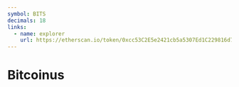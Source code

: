 ```yaml
---
symbol: BITS
decimals: 18
links:
  - name: explorer
    url: https://etherscan.io/token/0xcc53C2E5e2421cb5a5307Ed1C229816d71266292
---
```


# Bitcoinus

